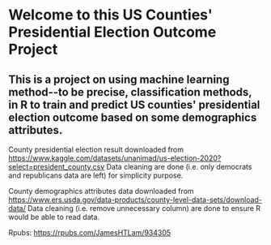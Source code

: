 # Welcome to this US Counties' Presidential Election Outcome Project

## This is a project on using machine learning method--to be precise, classification methods, in R to train and predict US counties' presidential election outcome based on some demographics attributes.

County presidential election result downloaded from https://www.kaggle.com/datasets/unanimad/us-election-2020?select=president_county.csv
Data cleaning are done (i.e. only democrats and republicans data are left) for simplicity purpose.

County demographics attributes data downloaded from https://www.ers.usda.gov/data-products/county-level-data-sets/download-data/
Data cleaning (i.e. remove unnecessary column) are done to ensure R would be able to read data.

Rpubs: https://rpubs.com/JamesHTLam/934305



